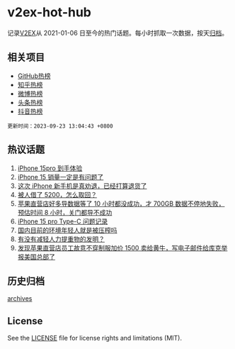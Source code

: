 # v2ex-hot-hub

 记录[V2EX](https://www.v2ex.com/)从 2021-01-06 日至今的热门话题。每小时抓取一次数据，按天[归档](archives)。
 
 ## 相关项目

- [GitHub热榜](https://github.com/snaildev/github-hot-hub)
- [知乎热榜](https://github.com/snaildev/zhihu-hot-hub)
- [微博热榜](https://github.com/snaildev/weibo-hot-hub)
- [头条热榜](https://github.com/snaildev/toutiao-hot-hub)
- [抖音热榜](https://github.com/snaildev/douyin-hot-hub)


 `更新时间：2023-09-23 13:04:43 +0800`

## 热议话题

1. [iPhone 15pro 到手体验](https://www.v2ex.com/t/976205)
1. [iPhone 15 销量一定是有问题了](https://www.v2ex.com/t/976235)
1. [这次 iPhone 新手机是真劝退，已经打算退货了](https://www.v2ex.com/t/976388)
1. [被人借了 5200，怎么取回？](https://www.v2ex.com/t/976207)
1. [苹果直营店好多导数据等了 10 小时都没成功，才 700GB 数据不停地失败，预估时间 8 小时，关门都导不成功](https://www.v2ex.com/t/976305)
1. [iPhone 15 pro Type-C 问题记录](https://www.v2ex.com/t/976233)
1. [国内目前的环境年轻人就是被压榨吗](https://www.v2ex.com/t/976357)
1. [有没有减轻人力提重物的发明？](https://www.v2ex.com/t/976214)
1. [发现苹果直营店员工故意不穿制服加价 1500 卖给黄牛，写电子邮件给库克举报美国总部了](https://www.v2ex.com/t/976310)

## 历史归档

[archives](archives)

## License

See the [LICENSE](LICENSE) file for license rights and limitations (MIT).
